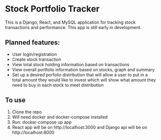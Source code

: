 # Stock Portfolio Tracker

This is a Django, React, and MySQL application for tracking stock transactions
and performance. This app is still early in development.

## Planned features:
- User login/registration
- Create stock transaction
- View total stock holding information based on transactions
- View overall portfolio information based on stocks, graph and summary
- Set up a desired porfolio distribution that will allow a user to put in
a total amount they would like to invest which will show what amount they need
to buy in each stock to meet distribution

## To use
1. Clone the repo
2. Will need docker and docker-compose installed
3. Run: docker-compose up app
4. React app will be on http://localhost:3000 and Django api will be on
http://localhost:8000
